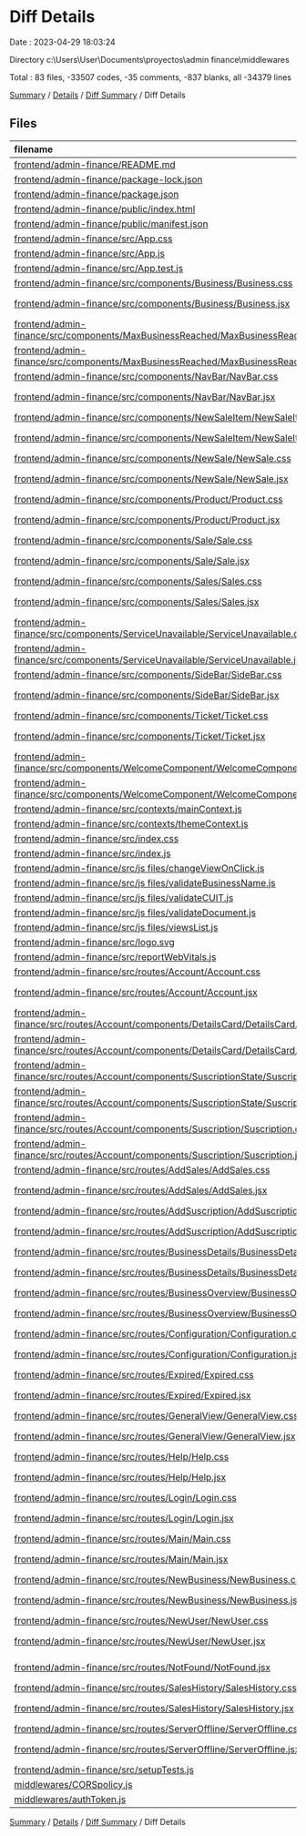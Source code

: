 # Diff Details

Date : 2023-04-29 18:03:24

Directory c:\\Users\\User\\Documents\\proyectos\\admin finance\\middlewares

Total : 83 files,  -33507 codes, -35 comments, -837 blanks, all -34379 lines

[Summary](results.md) / [Details](details.md) / [Diff Summary](diff.md) / Diff Details

## Files
| filename | language | code | comment | blank | total |
| :--- | :--- | ---: | ---: | ---: | ---: |
| [frontend/admin-finance/README.md](/frontend/admin-finance/README.md) | Markdown | -43 | 0 | -32 | -75 |
| [frontend/admin-finance/package-lock.json](/frontend/admin-finance/package-lock.json) | JSON | -29,582 | 0 | -1 | -29,583 |
| [frontend/admin-finance/package.json](/frontend/admin-finance/package.json) | JSON | -43 | 0 | -1 | -44 |
| [frontend/admin-finance/public/index.html](/frontend/admin-finance/public/index.html) | HTML | -20 | -24 | -1 | -45 |
| [frontend/admin-finance/public/manifest.json](/frontend/admin-finance/public/manifest.json) | JSON | -25 | 0 | -1 | -26 |
| [frontend/admin-finance/src/App.css](/frontend/admin-finance/src/App.css) | CSS | -36 | 0 | -7 | -43 |
| [frontend/admin-finance/src/App.js](/frontend/admin-finance/src/App.js) | JavaScript | -81 | 0 | -7 | -88 |
| [frontend/admin-finance/src/App.test.js](/frontend/admin-finance/src/App.test.js) | JavaScript | -7 | 0 | -2 | -9 |
| [frontend/admin-finance/src/components/Business/Business.css](/frontend/admin-finance/src/components/Business/Business.css) | CSS | -104 | 0 | -24 | -128 |
| [frontend/admin-finance/src/components/Business/Business.jsx](/frontend/admin-finance/src/components/Business/Business.jsx) | JavaScript JSX | -31 | 0 | -12 | -43 |
| [frontend/admin-finance/src/components/MaxBusinessReached/MaxBusinessReached.css](/frontend/admin-finance/src/components/MaxBusinessReached/MaxBusinessReached.css) | CSS | -3 | 0 | 0 | -3 |
| [frontend/admin-finance/src/components/MaxBusinessReached/MaxBusinessReached.jsx](/frontend/admin-finance/src/components/MaxBusinessReached/MaxBusinessReached.jsx) | JavaScript JSX | -8 | 0 | -2 | -10 |
| [frontend/admin-finance/src/components/NavBar/NavBar.css](/frontend/admin-finance/src/components/NavBar/NavBar.css) | CSS | -115 | 0 | -27 | -142 |
| [frontend/admin-finance/src/components/NavBar/NavBar.jsx](/frontend/admin-finance/src/components/NavBar/NavBar.jsx) | JavaScript JSX | -64 | 0 | -19 | -83 |
| [frontend/admin-finance/src/components/NewSaleItem/NewSaleItem.css](/frontend/admin-finance/src/components/NewSaleItem/NewSaleItem.css) | CSS | -28 | 0 | -4 | -32 |
| [frontend/admin-finance/src/components/NewSaleItem/NewSaleItem.jsx](/frontend/admin-finance/src/components/NewSaleItem/NewSaleItem.jsx) | JavaScript JSX | -10 | 0 | -5 | -15 |
| [frontend/admin-finance/src/components/NewSale/NewSale.css](/frontend/admin-finance/src/components/NewSale/NewSale.css) | CSS | -55 | 0 | -11 | -66 |
| [frontend/admin-finance/src/components/NewSale/NewSale.jsx](/frontend/admin-finance/src/components/NewSale/NewSale.jsx) | JavaScript JSX | -24 | 0 | -5 | -29 |
| [frontend/admin-finance/src/components/Product/Product.css](/frontend/admin-finance/src/components/Product/Product.css) | CSS | -43 | 0 | -8 | -51 |
| [frontend/admin-finance/src/components/Product/Product.jsx](/frontend/admin-finance/src/components/Product/Product.jsx) | JavaScript JSX | -21 | 0 | -7 | -28 |
| [frontend/admin-finance/src/components/Sale/Sale.css](/frontend/admin-finance/src/components/Sale/Sale.css) | CSS | -48 | 0 | -8 | -56 |
| [frontend/admin-finance/src/components/Sale/Sale.jsx](/frontend/admin-finance/src/components/Sale/Sale.jsx) | JavaScript JSX | -20 | 0 | -3 | -23 |
| [frontend/admin-finance/src/components/Sales/Sales.css](/frontend/admin-finance/src/components/Sales/Sales.css) | CSS | -10 | 0 | -3 | -13 |
| [frontend/admin-finance/src/components/Sales/Sales.jsx](/frontend/admin-finance/src/components/Sales/Sales.jsx) | JavaScript JSX | -18 | 0 | -4 | -22 |
| [frontend/admin-finance/src/components/ServiceUnavailable/ServiceUnavailable.css](/frontend/admin-finance/src/components/ServiceUnavailable/ServiceUnavailable.css) | CSS | -3 | 0 | 0 | -3 |
| [frontend/admin-finance/src/components/ServiceUnavailable/ServiceUnavailable.jsx](/frontend/admin-finance/src/components/ServiceUnavailable/ServiceUnavailable.jsx) | JavaScript JSX | -9 | 0 | -5 | -14 |
| [frontend/admin-finance/src/components/SideBar/SideBar.css](/frontend/admin-finance/src/components/SideBar/SideBar.css) | CSS | -36 | 0 | -4 | -40 |
| [frontend/admin-finance/src/components/SideBar/SideBar.jsx](/frontend/admin-finance/src/components/SideBar/SideBar.jsx) | JavaScript JSX | -36 | 0 | -8 | -44 |
| [frontend/admin-finance/src/components/Ticket/Ticket.css](/frontend/admin-finance/src/components/Ticket/Ticket.css) | CSS | -6 | 0 | -1 | -7 |
| [frontend/admin-finance/src/components/Ticket/Ticket.jsx](/frontend/admin-finance/src/components/Ticket/Ticket.jsx) | JavaScript JSX | -7 | 0 | -5 | -12 |
| [frontend/admin-finance/src/components/WelcomeComponent/WelcomeComponent.css](/frontend/admin-finance/src/components/WelcomeComponent/WelcomeComponent.css) | CSS | -59 | 0 | -18 | -77 |
| [frontend/admin-finance/src/components/WelcomeComponent/WelcomeComponent.jsx](/frontend/admin-finance/src/components/WelcomeComponent/WelcomeComponent.jsx) | JavaScript JSX | -45 | 0 | -8 | -53 |
| [frontend/admin-finance/src/contexts/mainContext.js](/frontend/admin-finance/src/contexts/mainContext.js) | JavaScript | -3 | 0 | -3 | -6 |
| [frontend/admin-finance/src/contexts/themeContext.js](/frontend/admin-finance/src/contexts/themeContext.js) | JavaScript | -3 | 0 | -6 | -9 |
| [frontend/admin-finance/src/index.css](/frontend/admin-finance/src/index.css) | CSS | -12 | 0 | -2 | -14 |
| [frontend/admin-finance/src/index.js](/frontend/admin-finance/src/index.js) | JavaScript | -12 | -3 | -3 | -18 |
| [frontend/admin-finance/src/js files/changeViewOnClick.js](/frontend/admin-finance/src/js%20files/changeViewOnClick.js) | JavaScript | -40 | 0 | -7 | -47 |
| [frontend/admin-finance/src/js files/validateBusinessName.js](/frontend/admin-finance/src/js%20files/validateBusinessName.js) | JavaScript | -9 | 0 | -6 | -15 |
| [frontend/admin-finance/src/js files/validateCUIT.js](/frontend/admin-finance/src/js%20files/validateCUIT.js) | JavaScript | -4 | 0 | -5 | -9 |
| [frontend/admin-finance/src/js files/validateDocument.js](/frontend/admin-finance/src/js%20files/validateDocument.js) | JavaScript | -7 | 0 | -5 | -12 |
| [frontend/admin-finance/src/js files/viewsList.js](/frontend/admin-finance/src/js%20files/viewsList.js) | JavaScript | -2 | 0 | -1 | -3 |
| [frontend/admin-finance/src/logo.svg](/frontend/admin-finance/src/logo.svg) | XML | -1 | 0 | 0 | -1 |
| [frontend/admin-finance/src/reportWebVitals.js](/frontend/admin-finance/src/reportWebVitals.js) | JavaScript | -12 | 0 | -2 | -14 |
| [frontend/admin-finance/src/routes/Account/Account.css](/frontend/admin-finance/src/routes/Account/Account.css) | CSS | -43 | 0 | -5 | -48 |
| [frontend/admin-finance/src/routes/Account/Account.jsx](/frontend/admin-finance/src/routes/Account/Account.jsx) | JavaScript JSX | -29 | 0 | -6 | -35 |
| [frontend/admin-finance/src/routes/Account/components/DetailsCard/DetailsCard.css](/frontend/admin-finance/src/routes/Account/components/DetailsCard/DetailsCard.css) | CSS | -28 | 0 | -2 | -30 |
| [frontend/admin-finance/src/routes/Account/components/DetailsCard/DetailsCard.jsx](/frontend/admin-finance/src/routes/Account/components/DetailsCard/DetailsCard.jsx) | JavaScript JSX | -23 | 0 | -5 | -28 |
| [frontend/admin-finance/src/routes/Account/components/SuscriptionState/SuscriptionState.css](/frontend/admin-finance/src/routes/Account/components/SuscriptionState/SuscriptionState.css) | CSS | -41 | 0 | -5 | -46 |
| [frontend/admin-finance/src/routes/Account/components/SuscriptionState/SuscriptionState.jsx](/frontend/admin-finance/src/routes/Account/components/SuscriptionState/SuscriptionState.jsx) | JavaScript JSX | -18 | 0 | -6 | -24 |
| [frontend/admin-finance/src/routes/Account/components/Suscription/Suscription.css](/frontend/admin-finance/src/routes/Account/components/Suscription/Suscription.css) | CSS | -55 | 0 | -8 | -63 |
| [frontend/admin-finance/src/routes/Account/components/Suscription/Suscription.jsx](/frontend/admin-finance/src/routes/Account/components/Suscription/Suscription.jsx) | JavaScript JSX | -11 | 0 | -2 | -13 |
| [frontend/admin-finance/src/routes/AddSales/AddSales.css](/frontend/admin-finance/src/routes/AddSales/AddSales.css) | CSS | -104 | 0 | -23 | -127 |
| [frontend/admin-finance/src/routes/AddSales/AddSales.jsx](/frontend/admin-finance/src/routes/AddSales/AddSales.jsx) | JavaScript JSX | -213 | 0 | -52 | -265 |
| [frontend/admin-finance/src/routes/AddSuscription/AddSuscription.css](/frontend/admin-finance/src/routes/AddSuscription/AddSuscription.css) | CSS | -15 | 0 | -3 | -18 |
| [frontend/admin-finance/src/routes/AddSuscription/AddSuscription.jsx](/frontend/admin-finance/src/routes/AddSuscription/AddSuscription.jsx) | JavaScript JSX | -102 | -4 | -19 | -125 |
| [frontend/admin-finance/src/routes/BusinessDetails/BusinessDetails.css](/frontend/admin-finance/src/routes/BusinessDetails/BusinessDetails.css) | CSS | -152 | 0 | -35 | -187 |
| [frontend/admin-finance/src/routes/BusinessDetails/BusinessDetails.jsx](/frontend/admin-finance/src/routes/BusinessDetails/BusinessDetails.jsx) | JavaScript JSX | -113 | 0 | -34 | -147 |
| [frontend/admin-finance/src/routes/BusinessOverview/BusinessOverview.css](/frontend/admin-finance/src/routes/BusinessOverview/BusinessOverview.css) | CSS | -372 | 0 | -59 | -431 |
| [frontend/admin-finance/src/routes/BusinessOverview/BusinessOverview.jsx](/frontend/admin-finance/src/routes/BusinessOverview/BusinessOverview.jsx) | JavaScript JSX | -195 | 0 | -34 | -229 |
| [frontend/admin-finance/src/routes/Configuration/Configuration.css](/frontend/admin-finance/src/routes/Configuration/Configuration.css) | CSS | -5 | 0 | -1 | -6 |
| [frontend/admin-finance/src/routes/Configuration/Configuration.jsx](/frontend/admin-finance/src/routes/Configuration/Configuration.jsx) | JavaScript JSX | -29 | 0 | -4 | -33 |
| [frontend/admin-finance/src/routes/Expired/Expired.css](/frontend/admin-finance/src/routes/Expired/Expired.css) | CSS | -16 | 0 | -3 | -19 |
| [frontend/admin-finance/src/routes/Expired/Expired.jsx](/frontend/admin-finance/src/routes/Expired/Expired.jsx) | JavaScript JSX | -15 | 0 | -4 | -19 |
| [frontend/admin-finance/src/routes/GeneralView/GeneralView.css](/frontend/admin-finance/src/routes/GeneralView/GeneralView.css) | CSS | -186 | 0 | -37 | -223 |
| [frontend/admin-finance/src/routes/GeneralView/GeneralView.jsx](/frontend/admin-finance/src/routes/GeneralView/GeneralView.jsx) | JavaScript JSX | -143 | 0 | -26 | -169 |
| [frontend/admin-finance/src/routes/Help/Help.css](/frontend/admin-finance/src/routes/Help/Help.css) | CSS | -12 | 0 | 0 | -12 |
| [frontend/admin-finance/src/routes/Help/Help.jsx](/frontend/admin-finance/src/routes/Help/Help.jsx) | JavaScript JSX | -15 | 0 | -3 | -18 |
| [frontend/admin-finance/src/routes/Login/Login.css](/frontend/admin-finance/src/routes/Login/Login.css) | CSS | -105 | 0 | -25 | -130 |
| [frontend/admin-finance/src/routes/Login/Login.jsx](/frontend/admin-finance/src/routes/Login/Login.jsx) | JavaScript JSX | -82 | 0 | -31 | -113 |
| [frontend/admin-finance/src/routes/Main/Main.css](/frontend/admin-finance/src/routes/Main/Main.css) | CSS | -48 | 0 | -11 | -59 |
| [frontend/admin-finance/src/routes/Main/Main.jsx](/frontend/admin-finance/src/routes/Main/Main.jsx) | JavaScript JSX | -55 | 0 | -11 | -66 |
| [frontend/admin-finance/src/routes/NewBusiness/NewBusiness.css](/frontend/admin-finance/src/routes/NewBusiness/NewBusiness.css) | CSS | -95 | 0 | -16 | -111 |
| [frontend/admin-finance/src/routes/NewBusiness/NewBusiness.jsx](/frontend/admin-finance/src/routes/NewBusiness/NewBusiness.jsx) | JavaScript JSX | -77 | 0 | -17 | -94 |
| [frontend/admin-finance/src/routes/NewUser/NewUser.css](/frontend/admin-finance/src/routes/NewUser/NewUser.css) | CSS | -175 | 0 | -39 | -214 |
| [frontend/admin-finance/src/routes/NewUser/NewUser.jsx](/frontend/admin-finance/src/routes/NewUser/NewUser.jsx) | JavaScript JSX | -102 | 0 | -17 | -119 |
| [frontend/admin-finance/src/routes/NotFound/NotFound.jsx](/frontend/admin-finance/src/routes/NotFound/NotFound.jsx) | JavaScript JSX | -10 | 0 | -6 | -16 |
| [frontend/admin-finance/src/routes/SalesHistory/SalesHistory.css](/frontend/admin-finance/src/routes/SalesHistory/SalesHistory.css) | CSS | -37 | 0 | -7 | -44 |
| [frontend/admin-finance/src/routes/SalesHistory/SalesHistory.jsx](/frontend/admin-finance/src/routes/SalesHistory/SalesHistory.jsx) | JavaScript JSX | -60 | 0 | -7 | -67 |
| [frontend/admin-finance/src/routes/ServerOffline/ServerOffline.css](/frontend/admin-finance/src/routes/ServerOffline/ServerOffline.css) | CSS | -4 | 0 | -1 | -5 |
| [frontend/admin-finance/src/routes/ServerOffline/ServerOffline.jsx](/frontend/admin-finance/src/routes/ServerOffline/ServerOffline.jsx) | JavaScript JSX | -11 | 0 | -3 | -14 |
| [frontend/admin-finance/src/setupTests.js](/frontend/admin-finance/src/setupTests.js) | JavaScript | -1 | -4 | -1 | -6 |
| [middlewares/CORSpolicy.js](/middlewares/CORSpolicy.js) | JavaScript | 6 | 0 | 4 | 10 |
| [middlewares/authToken.js](/middlewares/authToken.js) | JavaScript | 29 | 0 | 10 | 39 |

[Summary](results.md) / [Details](details.md) / [Diff Summary](diff.md) / Diff Details